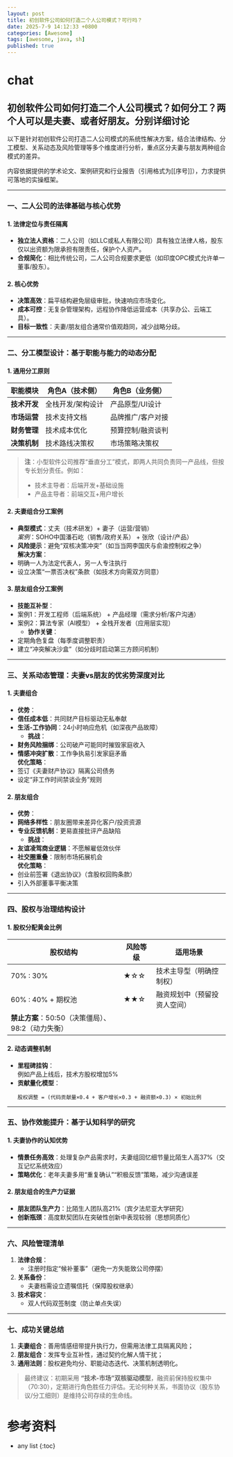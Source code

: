 ```yaml
---
layout: post
title: 初创软件公司如何打造二个人公司模式？可行吗？
date: 2025-7-9 14:12:33 +0800
categories: [Awesome]
tags: [awesome, java, sh]
published: true
---
```


# chat

## 初创软件公司如何打造二个人公司模式？如何分工？两个人可以是夫妻、或者好朋友。分别详细讨论


以下是针对初创软件公司打造二人公司模式的系统性解决方案，结合法律结构、分工模型、关系动态及风险管理等多个维度进行分析，重点区分夫妻与朋友两种组合模式的差异。

内容依据提供的学术论文、案例研究和行业报告（引用格式为[[序号]]），力求提供可落地的实操框架。

---

### **一、二人公司的法律基础与核心优势**
#### 1. **法律定位与责任隔离**
   - **独立法人资格**：二人公司（如LLC或私人有限公司）具有独立法律人格，股东仅以出资额为限承担有限责任，保护个人资产。
   - **合规简化**：相比传统公司，二人公司合规要求更低（如印度OPC模式允许单一董事/股东）。

#### 2. **核心优势**
   - **决策高效**：扁平结构避免层级审批，快速响应市场变化。
   - **成本可控**：无复杂管理架构，远程协作降低运营成本（共享办公、云端工具）。
   - **目标一致性**：夫妻/朋友组合通常价值观趋同，减少战略分歧。

---

### **二、分工模型设计：基于职能与能力的动态分配**
#### 1. **通用分工原则**

   | **职能模块**       | 角色A（技术侧）                | 角色B（业务侧）                |
   |--------------------|------------------------------|------------------------------|
   | **技术开发**       | 全栈开发/架构设计             | 产品原型/UI设计              |
   | **市场运营**       | 技术支持文档                  | 品牌推广/客户对接            |
   | **财务管理**       | 技术成本优化                  | 预算控制/融资谈判            |
   | **决策机制**       | 技术路线决策权                | 市场策略决策权              |


   > **注**：小型软件公司推荐“垂直分工”模式，即两人共同负责同一产品线，但按专长划分责任。例如：
   > - 技术主导者：后端开发+基础设施
   > - 产品主导者：前端交互+用户增长

#### 2. **夫妻组合分工案例**
   - **典型模式**：丈夫（技术研发）+ 妻子（运营/营销）  
*案例*：SOHO中国潘石屹（销售/政府关系） + 张欣（设计/产品）  
   - **风险提示**：避免“双核决策冲突”（如当当网李国庆与俞渝控制权之争）  
**解决方案**：  
- 明确一人为法定代表人，另一人专注执行  
- 设立决策“一票否决权”条款（如技术方向需双方同意）

#### 3. **朋友组合分工案例**
   - **技能互补型**：  
- 案例1：开发工程师（后端系统） + 产品经理（需求分析/客户沟通）  
- 案例2：算法专家（AI模型） + 全栈开发者（应用层实现）  
   - **协作关键**：  
- 定期角色复盘（每季度调整职责）  
- 建立“冲突解决沙盒”（如分歧时启动第三方顾问机制）

---

### **三、关系动态管理：夫妻vs朋友的优劣势深度对比**
#### 1. **夫妻组合**
   - **优势**：  
- **信任成本低**：共同财产目标驱动无私奉献  
- **生活-工作协同**：24小时响应危机（如深夜产品故障）  
   - **挑战**：  
- **财务风险捆绑**：公司破产可能同时摧毁家庭收入  
- **情感冲突扩散**：工作争执易引发家庭矛盾  
   **优化策略**：  
- 签订《夫妻财产协议》隔离公司债务  
- 设定“非工作时间禁谈业务”规则

#### 2. **朋友组合**
   - **优势**：  
- **网络多样性**：朋友圈带来差异化客户/投资资源  
- **专业反馈机制**：更易直接批评产品缺陷  
   - **挑战**：  
- **友谊凌驾商业逻辑**：不愿解雇低效伙伴  
- **社交圈重叠**：限制市场拓展机会  
   **优化策略**：  
- 创业前签署《退出协议》（含股权回购条款）  
- 引入外部董事平衡决策

---

### **四、股权与治理结构设计**
#### 1. **股权分配黄金比例**

   | **股权结构**       | 风险等级 | 适用场景                  |
   |--------------------|----------|-------------------------|
   | 70% : 30%          | ★☆☆      | 技术主导型（明确控制权）  |
   | 60% : 40% + 期权池 | ★★☆      | 融资规划中（预留投资人空间）|
   | **禁止方案**：50:50（决策僵局）、98:2（动力失衡） |

#### 2. **动态调整机制**
   - **里程碑挂钩**：  
例如产品上线后，技术方股权增加5%  
   - **贡献量化模型**：  
     ```数学公式
     股权调整 = (代码贡献量×0.4 + 客户增长×0.3 + 融资额×0.3) × 初始比例
     ```


---

### **五、协作效能提升：基于认知科学的研究**
#### 1. **夫妻协作的认知优势**
   - **情景任务高效**：处理复杂产品需求时，夫妻组回忆细节量比陌生人高37%（交互记忆系统效应）  
   - **策略优化**：老年夫妻多用“重复确认”“积极反馈”策略，减少沟通误差

#### 2. **朋友组合的生产力证据**
   - **朋友团队生产力**：比陌生人团队高21%（宾夕法尼亚大学研究）  
   - **创新瓶颈**：高度默契团队在突破性创新中表现较弱（思想同质化）

---

### **六、风险管理清单**
1. **法律合规**：  
   - 注册时指定“候补董事”（避免一方失能致公司停摆）  
2. **关系备份**：  
   - 夫妻档需设立遗嘱信托（保障股权继承）  
3. **技术容灾**：  
   - 双人代码双签制度（防止单点失误）  

---

### **七、成功关键总结**
1. **夫妻组合**：善用情感纽带提升执行力，但需用法律工具隔离风险；  
2. **朋友组合**：发挥专业互补性，通过契约化解人情干扰；  
3. **通用法则**：股权避免均分、职能动态迭代、决策机制透明化。  

> 最终建议：初期采用 **“技术-市场”双核驱动模型**，融资前保持股权集中（70:30），定期进行角色胜任力评估。无论何种关系，书面协议（股东协议/分工细则）是维持公司存续的生命线。

# 参考资料

* any list
{:toc}